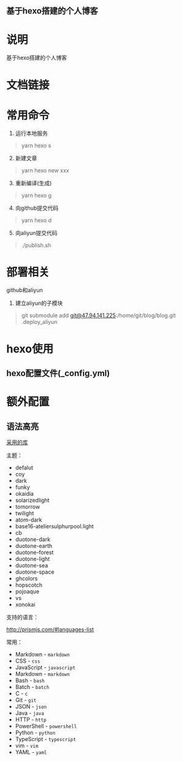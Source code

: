 基于hexo搭建的个人博客
--------
# 说明
基于hexo搭建的个人博客
# 文档链接

# 常用命令
1. 运行本地服务
> yarn hexo s
2. 新建文章
> yarn hexo new xxx
3. 重新编译(生成)
> yarn hexo g
4. 向github提交代码
> yarn hexo d
5. 向aliyun提交代码
> ./publish.sh

# 部署相关

github和aliyun

1. 建立aliyun的子模块
> git submodule add git@47.94.141.225:/home/git/blog/blog.git .deploy_aliyun

# hexo使用
## hexo配置文件(_config.yml)

# 额外配置
## 语法高亮

[采用的库](https://github.com/ele828/hexo-prism-plugin)

主题：
* defalut
* coy
* dark
* funky
* okaidia
* solarizedlight
* tomorrow
* twilight
* atom-dark
* base16-ateliersulphurpool.light
* cb
* duotone-dark
* duotone-earth
* duotone-forest
* duotone-light
* duotone-sea
* duotone-space
* ghcolors
* hopscotch
* pojoaque
* vs
* xonokai

支持的语言：

<http://prismjs.com/#languages-list>

常用：

* Markdown - `markdown`
* CSS - `css`
* JavaScript - `javascript`
* Markdown - `markdown`
* Bash - `bash`
* Batch - `batch`
* C - `c`
* Git - `git`
* JSON - `json`
* Java - `java`
* HTTP - `http`
* PowerShell - `powershell`
* Python - `python`
* TypeScript - `typescript`
* vim - `vim`
* YAML - `yaml`